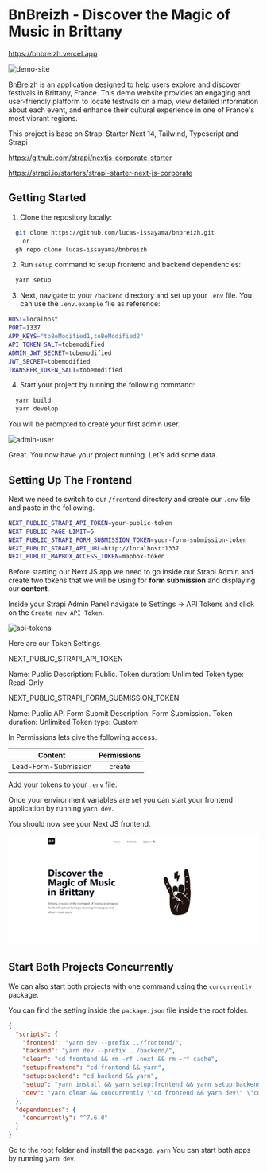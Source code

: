 # BnBreizh - Discover the Magic of Music in Brittany

https://bnbreizh.vercel.app

![demo-site](https://raw.githubusercontent.com/lucas-issayama/bnbreizh/main/demoBnBreizh.gif)

BnBreizh is an application designed to help users explore and discover festivals in Brittany, France. This demo website provides an engaging and user-friendly platform to locate festivals on a map, view detailed information about each event, and enhance their cultural experience in one of France's most vibrant regions.

This project is base on Strapi Starter Next 14, Tailwind, Typescript and Strapi

https://github.com/strapi/nextjs-corporate-starter

https://strapi.io/starters/strapi-starter-next-js-corporate

## Getting Started

1. Clone the repository locally:

```bash
  git clone https://github.com/lucas-issayama/bnbreizh.git
    or
  gh repo clone lucas-issayama/bnbreizh
```

2. Run `setup` command to setup frontend and backend dependencies:

```bash
  yarn setup
```

3. Next, navigate to your `/backend` directory and set up your `.env` file. You can use the `.env.example` file as reference:

```bash
HOST=localhost
PORT=1337
APP_KEYS="toBeModified1,toBeModified2"
API_TOKEN_SALT=tobemodified
ADMIN_JWT_SECRET=tobemodified
JWT_SECRET=tobemodified
TRANSFER_TOKEN_SALT=tobemodified
```

4. Start your project by running the following command:

```bash
  yarn build
  yarn develop
```

You will be prompted to create your first admin user.

![admin-user](https://user-images.githubusercontent.com/6153188/231865420-5f03a90f-b893-4057-9634-9632920a7d97.gif)

Great. You now have your project running. Let's add some data.

## Setting Up The Frontend

Next we need to switch to our `/frontend` directory and create our `.env` file and paste in the following.

```bash
NEXT_PUBLIC_STRAPI_API_TOKEN=your-public-token
NEXT_PUBLIC_PAGE_LIMIT=6
NEXT_PUBLIC_STRAPI_FORM_SUBMISSION_TOKEN=your-form-submission-token
NEXT_PUBLIC_STRAPI_API_URL=http://localhost:1337
NEXT_PUBLIC_MAPBOX_ACCESS_TOKEN=mapbox-token
```

Before starting our Next JS app we need to go inside our Strapi Admin and create two tokens that we will be using for **form submission** and displaying our **content**.

Inside your Strapi Admin Panel navigate to Settings -> API Tokens and click on the `Create new API Token`.

![api-tokens](https://user-images.githubusercontent.com/6153188/231865572-cebc5538-374c-4050-91cd-c303fae25a3d.png)

Here are our Token Settings

NEXT_PUBLIC_STRAPI_API_TOKEN

Name: Public
Description: Public.
Token duration: Unlimited
Token type: Read-Only

NEXT_PUBLIC_STRAPI_FORM_SUBMISSION_TOKEN

Name: Public API Form Submit
Description: Form Submission.
Token duration: Unlimited
Token type: Custom

In Permissions lets give the following access.

| Content              | Permissions |
| -------------------- | :---------: |
| Lead-Form-Submission |   create    |

Add your tokens to your `.env` file.

Once your environment variables are set you can start your frontend application by running `yarn dev`.

You should now see your Next JS frontend.

![frontend](https://raw.githubusercontent.com/lucas-issayama/bnbreizh/main/firstPage.png)

## Start Both Projects Concurrently

We can also start both projects with one command using the `concurrently` package.

You can find the setting inside the `package.json` file inside the root folder.

```json
{
  "scripts": {
    "frontend": "yarn dev --prefix ../frontend/",
    "backend": "yarn dev --prefix ../backend/",
    "clear": "cd frontend && rm -rf .next && rm -rf cache",
    "setup:frontend": "cd frontend && yarn",
    "setup:backend": "cd backend && yarn",
    "setup": "yarn install && yarn setup:frontend && yarn setup:backend",
    "dev": "yarn clear && concurrently \"cd frontend && yarn dev\" \"cd backend && yarn develop\""
  },
  "dependencies": {
    "concurrently": "^7.6.0"
  }
}
```

Go to the root folder and install the package, `yarn`
You can start both apps by running `yarn dev`.
